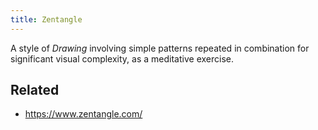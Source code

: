 ```yaml
---
title: Zentangle
---
```


A style of *Drawing* involving simple patterns repeated in combination for significant visual complexity, as a meditative exercise.

## Related

* https://www.zentangle.com/
